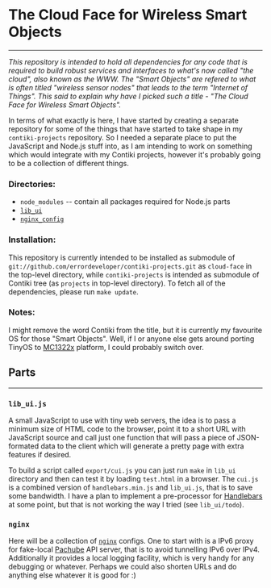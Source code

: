 # The Cloud Face for Wireless Smart Objects
-------------------------------------------

_This repository is intended to hold all dependencies for any code that is required
to build robust services and interfaces to what's now called "the cloud", also known
as the WWW. The "Smart Objects" are refered to what is often titled "wireless sensor
nodes" that leads to the term "Internet of Things". This said to explain why have I
picked such a title - "The Cloud Face for Wireless Smart Objects"._

In terms of what exactly is here, I have started by creating a separate
repository for some of the things that have started to take shape in my
`contiki-projects` repository. So I needed a separate place to put the
JavaScript and Node.js stuff into, as I am intending to work on something
which would integrate with my Contiki projects, however it's probably going
to be a collection of different things.

### Directories:
- `node_modules` -- contain all packages required for Node.js parts
- [`lib_ui`](#lib_ui.js)
- [`nginx_config`](#nginx)

### Installation:

This repository is currently intended to be installed as submodule of
`git://github.com/errordeveloper/contiki-projects.git` as `cloud-face`
in the top-level directory, while `contiki-projects` is intended as
submodule of Contiki tree (as `projects` in top-level directory).
To fetch all of the dependencies, please run `make update`.

### Notes:

I might remove the word Contiki from the title, but it is currently
my favourite OS for those "Smart Objects". Well, if I or anyone else
gets around porting TinyOS to [MC1322x] platform, I could probably
switch over.


[MC1322x]: http://mc1322x.devl.org/

## Parts
--------

### `lib_ui.js`

A small JavaScript to use with tiny web servers, the idea is to pass
a minimum size of HTML code to the browser, point it to a short URL
with JavaScript source and call just one function that will pass a
piece of JSON-formated data to the client which will generate a pretty
page with extra features if desired.

To build a script called `export/cui.js` you can just run `make` in
`lib_ui` directory and then can test it by loading `test.html` in a
browser. The `cui.js` is a combined version of `handlebars.min.js`
and `lib_ui.js`, that is to save some bandwidth. I have a plan to
implement a pre-processor for [Handlebars][] at some point, but that
is not working the way I tried (see `lib_ui/todo`).

[Handlebars]: http://www.handlebarsjs.com/

### `nginx`

Here will be a collection of [`nginx`](http://nginx.org/) configs.
One to start with is a IPv6 proxy for fake-local [Pachube][] API
server, that is to avoid tunnelling IPv6 over IPv4. Additionally
it provides a local logging facility, which is very handy for any
debugging or whatever. Perhaps we could also shorten URLs and do
anything else whatever it is good for :)

[Pachube]: http://www.pachube.com/
